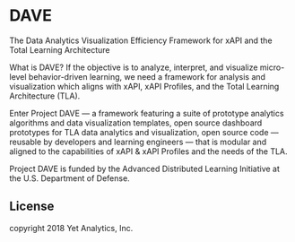 # DAVE
The Data Analytics Visualization Efficiency Framework for xAPI and the Total Learning Architecture

What is DAVE?
If the objective is to analyze, interpret, and visualize micro-level behavior-driven learning, we need a framework for analysis and visualization which aligns with xAPI, xAPI Profiles, and the Total Learning Architecture (TLA).

Enter Project DAVE — a framework featuring a suite of prototype analytics algorithms and data visualization templates, open source dashboard prototypes for TLA data analytics and visualization, open source code — reusable by developers and learning engineers — that is modular and aligned to the capabilities of xAPI & xAPI Profiles and the needs of the TLA.

Project DAVE is funded by the Advanced Distributed Learning Initiative at the U.S. Department of Defense.

## License
copyright 2018 Yet Analytics, Inc.

